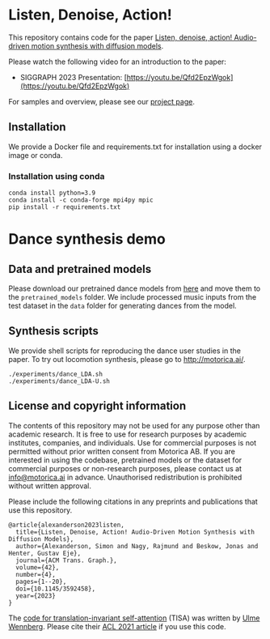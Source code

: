 # Listen, Denoise, Action!
This repository contains code for the paper [Listen, denoise, action! Audio-driven motion synthesis with diffusion models](https://arxiv.org/abs/2211.09707).

Please watch the following video for an introduction to the paper:
* SIGGRAPH 2023 Presentation: [https://youtu.be/Qfd2EpzWgok](https://youtu.be/Qfd2EpzWgok)

For samples and overview, please see our [project page](https://www.speech.kth.se/research/listen-denoise-action/).

## Installation
We provide a Docker file and requirements.txt for installation using a docker image or conda.

### Installation using conda
```
conda install python=3.9
conda install -c conda-forge mpi4py mpic
pip install -r requirements.txt
```

# Dance synthesis demo
## Data and pretrained models
Please download our pretrained dance models from [here](https://zenodo.org/record/8156769) and move them to the `pretrained_models` folder.
We include processed music inputs from the test dataset in the `data` folder for generating dances from the model.

## Synthesis scripts
We provide shell scripts for reproducing the dance user studies in the paper. To try out locomotion synthesis, please go to http://motorica.ai/.
```
./experiments/dance_LDA.sh
./experiments/dance_LDA-U.sh
```

## License and copyright information
The contents of this repository may not be used for any purpose other than academic research. It is free to use for research purposes by academic institutes, companies, and individuals. Use for commercial purposes is not permitted without prior written consent from Motorica AB. If you are interested in using the codebase, pretrained models or the dataset for commercial purposes or non-research purposes, please contact us at info@motorica.ai in advance. Unauthorised redistribution is prohibited without written approval.

Please include the following citations in any preprints and publications that use this repository.
```
@article{alexanderson2023listen,
  title={Listen, Denoise, Action! Audio-Driven Motion Synthesis with Diffusion Models},
  author={Alexanderson, Simon and Nagy, Rajmund and Beskow, Jonas and Henter, Gustav Eje},
  journal={ACM Trans. Graph.},
  volume={42},
  number={4},
  pages={1--20},
  doi={10.1145/3592458},
  year={2023}
}
```
The [code for translation-invariant self-attention](https://github.com/ulmewennberg/tisa) (TISA) was written by [Ulme Wennberg](https://www.kth.se/profile/ulme). Please cite their [ACL 2021 article](https://aclanthology.org/2021.acl-short.18) if you use this code.
